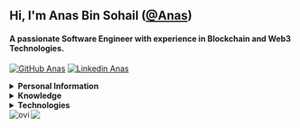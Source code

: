 ## Hi, I'm Anas Bin Sohail ([@Anas](https://github.com/anassohail99))

#### A passionate Software Engineer with experience in Blockchain and Web3 Technologies.

[![GitHub Anas](https://img.shields.io/github/followers/anassohail99?label=follow&style=social&cacheSeconds=86400)](https://github.com/anassohail99)
[![Linkedin Anas](https://img.shields.io/badge/-Linkedin-blue?style=flat-square&logo=Linkedin&logoColor=white&link=https://www.linkedin.com/in/anas-bin-sohail-3a6168168&cacheSeconds=864000)](https://www.linkedin.com/in/anas-bin-sohail-3a6168168)


<details>
<summary>
  <b>Personal Information</b>
</summary><br>
  
**Name:** Anas Bin Sohail

**Location:** Karachi, Pakistan

**Languages:**

- Urdu (Native)

- English (Intermediate)

</details>

<details>
<summary>
  <b>Knowledge</b>
</summary>

- Blockchain & Web3
- Back-end Development
- Front-end Development
- Infrastructure and Cloud Service
- Algorithms and Data Structures
- Software development process

</details>

<details>
<summary>
  <b>Technologies</b>
</summary>
  
- **Advanced:** Solidity, JavaScript, Typescript, React, Web3

</details>


<img align="left" src="https://github-readme-stats.vercel.app/api/top-langs?username=anassohail99&show_icons=true&locale=en&layout=compact&theme=chartreuse-dark" alt="ovi" />



<img align="center" src="https://github-readme-stats.vercel.app/api?username=anassohail99&show_icons=true&theme=blue-green&hide=stars&hide_title=true&line_height=26" />


